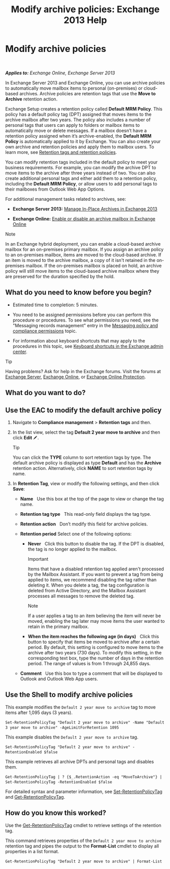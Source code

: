 ﻿---
title: 'Modify archive policies: Exchange 2013 Help'
TOCTitle: Modify archive policies
ms:assetid: 1e3002c2-801a-43ea-ae00-52ab34d76b9c
ms:mtpsurl: https://technet.microsoft.com/en-us/library/Hh529919(v=EXCHG.150)
ms:contentKeyID: 49319903
ms.date: 12/10/2017
mtps_version: v=EXCHG.150
---

# Modify archive policies

 

_**Applies to:** Exchange Online, Exchange Server 2013_


In Exchange Server 2013 and Exchange Online, you can use archive policies to automatically move mailbox items to personal (on-premises) or cloud-based archives. Archive policies are retention tags that use the **Move to Archive** retention action.

Exchange Setup creates a retention policy called **Default MRM Policy**. This policy has a default policy tag (DPT) assigned that moves items to the archive mailbox after two years. The policy also includes a number of personal tags that users can apply to folders or mailbox items to automatically move or delete messages. If a mailbox doesn’t have a retention policy assigned when it’s archive-enabled, the **Default MRM Policy** is automatically applied to it by Exchange. You can also create your own archive and retention policies and apply them to mailbox users. To learn more, see [Retention tags and retention policies](https://docs.microsoft.com/en-us/exchange/security-and-compliance/messaging-records-management/retention-tags-and-policies).

You can modify retention tags included in the default policy to meet your business requirements. For example, you can modify the archive DPT to move items to the archive after three years instead of two. You can also create additional personal tags and either add them to a retention policy, including the **Default MRM Policy**, or allow users to add personal tags to their mailboxes from Outlook Web App Options.

For additional management tasks related to archives, see:

  - **Exchange Server 2013:** [Manage In-Place Archives in Exchange 2013](manage-in-place-archives-in-exchange-2013-exchange-2013-help.md)

  - **Exchange Online:** [Enable or disable an archive mailbox in Exchange Online](https://technet.microsoft.com/en-us/library/jj984357\(v=exchg.150\))


> [!NOTE]
> In an Exchange hybrid deployment, you can enable a cloud-based archive mailbox for an on-premises primary mailbox. If you assign an archive policy to an on-premises mailbox, items are moved to the cloud-based archive. If an item is moved to the archive mailbox, a copy of it isn't retained in the on-premises mailbox. If the on-premises mailbox is placed on hold, an archive policy will still move items to the cloud-based archive mailbox where they are preserved for the duration specified by the hold.



## What do you need to know before you begin?

  - Estimated time to completion: 5 minutes.

  - You need to be assigned permissions before you can perform this procedure or procedures. To see what permissions you need, see the "Messaging records management" entry in the [Messaging policy and compliance permissions](messaging-policy-and-compliance-permissions-exchange-2013-help.md) topic.

  - For information about keyboard shortcuts that may apply to the procedures in this topic, see [Keyboard shortcuts in the Exchange admin center](keyboard-shortcuts-in-the-exchange-admin-center-exchange-online-protection-help.md).


> [!TIP]
> Having problems? Ask for help in the Exchange forums. Visit the forums at <A href="https://go.microsoft.com/fwlink/p/?linkid=60612">Exchange Server</A>, <A href="https://go.microsoft.com/fwlink/p/?linkid=267542">Exchange Online</A>, or <A href="https://go.microsoft.com/fwlink/p/?linkid=285351">Exchange Online Protection</A>.



## What do you want to do?

## Use the EAC to modify the default archive policy

1.  Navigate to **Compliance management** \> **Retention tags** and then.

2.  In the list view, select the tag **Default 2 year move to archive** and then click **Edit** ![Edit icon](images/JJ218640.6f53ccb2-1f13-4c02-bea0-30690e6ea71d(EXCHG.150).gif "Edit icon").
    

    > [!TIP]
    > You can click the <STRONG>TYPE</STRONG> column to sort retention tags by type. The default archive policy is displayed as type <STRONG>Default</STRONG> and has the <STRONG>Archive</STRONG> retention action. Alternatively, click <STRONG>NAME</STRONG> to sort retention tags by name.



3.  In **Retention Tag**, view or modify the following settings, and then click **Save**:
    
      - **Name**   Use this box at the top of the page to view or change the tag name.
    
      - **Retention tag type**   This read-only field displays the tag type.
    
      - **Retention action**   Don’t modify this field for archive policies.
    
      - **Retention period** Select one of the following options:
        
          - **Never**   Click this button to disable the tag. If the DPT is disabled, the tag is no longer applied to the mailbox.
            

            > [!IMPORTANT]
            > Items that have a disabled retention tag applied aren't processed by the Mailbox Assistant. If you want to prevent a tag from being applied to items, we recommend disabling the tag rather than deleting it. When you delete a tag, the tag configuration is deleted from Active Directory, and the Mailbox Assistant processes all messages to remove the deleted tag.

            

            > [!NOTE]
            > If a user applies a tag to an item believing the item will never be moved, enabling the tag later may move items the user wanted to retain in the primary mailbox.

        
          - **When the item reaches the following age (in days)**   Click this button to specify that items be moved to archive after a certain period. By default, this setting is configured to move items to the archive after two years (730 days). To modify this setting, in the corresponding text box, type the number of days in the retention period. The range of values is from 1 through 24,855 days.
    
      - **Comment**   Use this box to type a comment that will be displayed to Outlook and Outlook Web App users.

## Use the Shell to modify archive policies

This example modifies the `Default 2 year move to archive` tag to move items after 1,095 days (3 years).

    Set-RetentionPolicyTag "Default 2 year move to archive" -Name "Default 3 year move to archive" -AgeLimitForRetention 1095

This example disables the `Default 2 year move to archive` tag.

    Set-RetentionPolicyTag "Default 2 year move to archive" -RetentionEnabled $false

This example retrieves all archive DPTs and personal tags and disables them.

    Get-RetentionPolicyTag | ? {$_.RetentionAction -eq "MoveToArchive"} | Set-RetentionPolicyTag -RetentionEnabled $false

For detailed syntax and parameter information, see [Set-RetentionPolicyTag](https://technet.microsoft.com/en-us/library/dd298042\(v=exchg.150\)) and [Get-RetentionPolicyTag](https://technet.microsoft.com/en-us/library/dd298009\(v=exchg.150\)).

## How do you know this worked?

Use the [Get-RetentionPolicyTag](https://technet.microsoft.com/en-us/library/dd298009\(v=exchg.150\)) cmdlet to retrieve settings of the retention tag.

This command retrieves properties of the `Default 2 year move to archive` retention tag and pipes the output to the **Format-List** cmdlet to display all properties in a list format.

    Get-RetentionPolicyTag "Default 2 year move to archive" | Format-List

